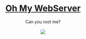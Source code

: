 # <div align="center">[Oh My WebServer](https://tryhackme.com/r/room/ohmyweb)</div>
<div align="center">Can you root me?</div><br>

<div align="center">
<img src="https://github.com/user-attachments/assets/2f7ecf5b-ab91-4a12-bfd5-bcd55e359857" height=""></img>
</div>
